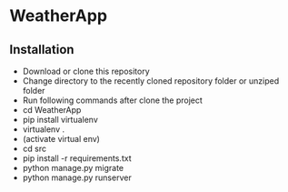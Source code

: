 # WeatherApp

## Installation
- Download or clone this repository
- Change directory to the recently cloned repository folder or unziped folder
- Run following commands after clone the project
- cd WeatherApp
- pip install virtualenv
- virtualenv .
- (activate virtual env)
- cd src
- pip install -r requirements.txt
- python manage.py migrate
- python manage.py runserver
